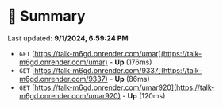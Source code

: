 # 📖 Summary
Last updated: **9/1/2024, 6:59:24 PM**

- `GET` [https://talk-m6gd.onrender.com/umar](https://talk-m6gd.onrender.com/umar) - **Up** (176ms)
- `GET` [https://talk-m6gd.onrender.com/9337](https://talk-m6gd.onrender.com/9337) - **Up** (86ms)
- `GET` [https://talk-m6gd.onrender.com/umar920](https://talk-m6gd.onrender.com/umar920) - **Up** (120ms)
